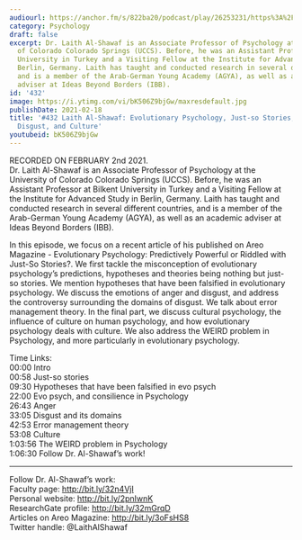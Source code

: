 ```yaml
---
audiourl: https://anchor.fm/s/822ba20/podcast/play/26253231/https%3A%2F%2Fd3ctxlq1ktw2nl.cloudfront.net%2Fstaging%2F2021-1-5%2F152270839-44100-2-546eee1292e95.m4a
category: Psychology
draft: false
excerpt: Dr. Laith Al-Shawaf is an Associate Professor of Psychology at the University
  of Colorado Colorado Springs (UCCS). Before, he was an Assistant Professor at Bilkent
  University in Turkey and a Visiting Fellow at the Institute for Advanced Study in
  Berlin, Germany. Laith has taught and conducted research in several different countries,
  and is a member of the Arab-German Young Academy (AGYA), as well as an academic
  adviser at Ideas Beyond Borders (IBB).
id: '432'
image: https://i.ytimg.com/vi/bK506Z9bjGw/maxresdefault.jpg
publishDate: 2021-02-18
title: '#432 Laith Al-Shawaf: Evolutionary Psychology, Just-so Stories, Anger and
  Disgust, and Culture'
youtubeid: bK506Z9bjGw
---
```

<div class="timelinks">

RECORDED ON FEBRUARY 2nd 2021.  
Dr. Laith Al-Shawaf is an Associate Professor of Psychology at the University of Colorado Colorado Springs (UCCS). Before, he was an Assistant Professor at Bilkent University in Turkey and a Visiting Fellow at the Institute for Advanced Study in Berlin, Germany. Laith has taught and conducted research in several different countries, and is a member of the Arab-German Young Academy (AGYA), as well as an academic adviser at Ideas Beyond Borders (IBB).

In this episode, we focus on a recent article of his published on Areo Magazine - Evolutionary Psychology: Predictively Powerful or Riddled with Just-So Stories?. We first tackle the misconception of evolutionary psychology’s predictions, hypotheses and theories being nothing but just-so stories. We mention hypotheses that have been falsified in evolutionary psychology. We discuss the emotions of anger and disgust, and address the controversy surrounding the domains of disgust. We talk about error management theory. In the final part, we discuss cultural psychology, the influence of culture on human psychology, and how evolutionary psychology deals with culture. We also address the WEIRD problem in Psychology, and more particularly in evolutionary psychology.

Time Links:  
<time>00:00</time> Intro  
<time>00:58</time> Just-so stories  
<time>09:30</time> Hypotheses that have been falsified in evo psych  
<time>22:00</time> Evo psych, and consilience in Psychology  
<time>26:43</time> Anger  
<time>33:05</time> Disgust and its domains  
<time>42:53</time> Error management theory  
<time>53:08</time> Culture  
<time>1:03:56</time> The WEIRD problem in Psychology  
<time>1:06:30</time> Follow Dr. Al-Shawaf’s work!

---

Follow Dr. Al-Shawaf’s work:  
Faculty page: http://bit.ly/32n4VjI  
Personal website: http://bit.ly/2pnIwnK  
ResearchGate profile: http://bit.ly/32mGrqD  
Articles on Areo Magazine: http://bit.ly/3oFsHS8  
Twitter handle: @LaithAlShawaf
</div>

